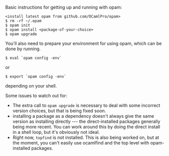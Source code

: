 Basic instructions for getting up and running with opam:

    <install latest opam from github.com/OCamlPro/opam>
    $ rm -rf ~/.opam
    $ opam init
    $ opam install <package-of-your-choice>
    $ opam upgrade

You'll also need to prepare your environment for using opam, which can be done by running.

    $ eval `opam config -env`

or 
    
    $ export `opam config -env`

depending on your shell.

Some issues to watch out for:

  - The extra call to  `opam upgrade` is necessary to deal with some
    incorrect version choices, but that is being fixed soon.
  - installing a package as a dependency doesn't always give the same
    version as installing directly --- the direct-installed packages
    generally being more recent.  You can work around this by doing
    the direct install in a shell loop, but it's obviously not ideal.
  - Right now, `topfind` is not installed.  This is also being worked
    on, but at the moment, you can't easily use ocamlfind and the top
    level with opam-installed packages.
  

